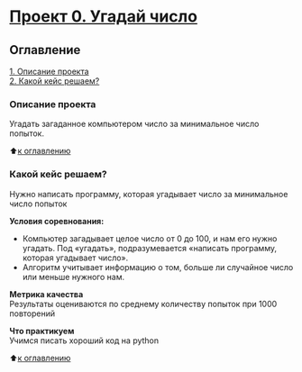 # [Проект 0. Угадай число](https://github.com/VladG-cyber/game/blob/main/project_0/%D0%9A%D0%BE%D0%BF%D0%B8%D1%8F_%D0%B1%D0%BB%D0%BE%D0%BA%D0%BD%D0%BE%D1%82%D0%B0_%22baseline_ipynb%22.ipynb)

## Оглавление  
[1. Описание проекта](https://github.com/VladG-cyber/game/blob/main/project_0/README.MD#Описание-проекта)  
[2. Какой кейс решаем?](https://github.com/VladG-cyber/game/blob/main/project_0/README.MD#Какой-кейс-решаем)  

### Описание проекта    
Угадать загаданное компьютером число за минимальное число попыток.

:arrow_up:[к оглавлению](https://github.com/VladG-cyber/game/blob/main/project_0/README.MD#Оглавление)

### Какой кейс решаем?    
Нужно написать программу, которая угадывает число за минимальное число попыток

**Условия соревнования:**  
- Компьютер загадывает целое число от 0 до 100, и нам его нужно угадать. Под «угадать», подразумевается «написать программу, которая угадывает число».
- Алгоритм учитывает информацию о том, больше ли случайное число или меньше нужного нам.

**Метрика качества**     
Результаты оцениваются по среднему количеству попыток при 1000 повторений

**Что практикуем**     
Учимся писать хороший код на python

:arrow_up:[к оглавлению](https://github.com/VladG-cyber/game/blob/main/project_0/README.MD#Оглавление)